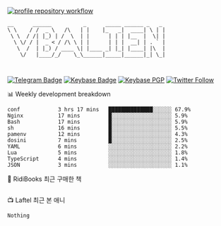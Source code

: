 [![profile repository workflow](https://github.com/vbalien/vbalien/actions/workflows/push.yml/badge.svg)](https://github.com/vbalien/vbalien/actions/workflows/push.yml)
```
__      ______          _      _____ ______ _   _ 
\ \    / /  _ \   /\   | |    |_   _|  ____| \ | |
 \ \  / /| |_) | /  \  | |      | | | |__  |  \| |
  \ \/ / |  _ < / /\ \ | |      | | |  __| | . ` |
   \  /  | |_) / ____ \| |____ _| |_| |____| |\  |
    \/   |____/_/    \_\______|_____|______|_| \_|
                                                  
                                                  
```
[![Telegram Badge](https://img.shields.io/badge/-Telegram-2CA5E0?logo=telegram)](https://t.me/vbalien)
[![Keybase Badge](https://img.shields.io/badge/-Keybase-33A0FF?logo=keybase&logoColor=white)](https://keybase.io/vbalien)
[![Keybase PGP](https://img.shields.io/keybase/pgp/vbalien)](http://sks.pod02.fleetstreetops.com/pks/lookup?search=0xE98CF73DE1E36F7D1B8A383AFD987F8DBE513071&fingerprint=on&op=index)
[![Twitter Follow](https://img.shields.io/twitter/follow/_elnyan)](https://twitter.com/_elnyan)

📊 Weekly development breakdown
```
conf            3 hrs 17 mins   ██████████████░░░░░░ 67.9%
Nginx           17 mins         █░░░░░░░░░░░░░░░░░░░ 5.9%
Bash            17 mins         █░░░░░░░░░░░░░░░░░░░ 5.9%
sh              16 mins         █░░░░░░░░░░░░░░░░░░░ 5.5%
pamenv          12 mins         █░░░░░░░░░░░░░░░░░░░ 4.3%
dosini          7 mins          █░░░░░░░░░░░░░░░░░░░ 2.5%
YAML            6 mins          ░░░░░░░░░░░░░░░░░░░░ 2.2%
Lua             5 mins          ░░░░░░░░░░░░░░░░░░░░ 1.8%
TypeScript      4 mins          ░░░░░░░░░░░░░░░░░░░░ 1.4%
JSON            3 mins          ░░░░░░░░░░░░░░░░░░░░ 1.1%
```
📖 RidiBooks 최근 구매한 책
```
```
📺 Laftel 최근 본 애니
```
Nothing
```

